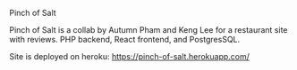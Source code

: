 Pinch of Salt

Pinch of Salt is a collab by Autumn Pham and Keng Lee for a restaurant site with reviews. PHP backend, React frontend, and PostgresSQL.

Site is deployed on heroku: https://pinch-of-salt.herokuapp.com/
